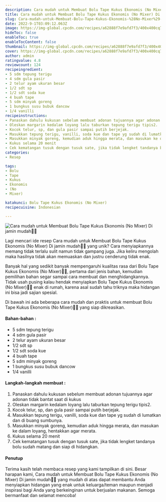 ```yaml
---
description: Cara mudah untuk Membuat Bolu Tape Kukus Ekonomis (No Mixer) Di jamin mudah"
title: Cara mudah untuk Membuat Bolu Tape Kukus Ekonomis (No Mixer) Di jamin mudah
slug: Cara-mudah-untuk-Membuat-Bolu-Tape-Kukus-Ekonomis-%28No-Mixer%29-Di-jamin-mudah
date: 2022-9-1T03:09:12.063Z
image: https://img-global.cpcdn.com/recipes/a62888f7e9afd7f3/400x400cq70/photo.jpg
hideToc: false
enableToc: true
enableTocContent: false
thumbnail: https://img-global.cpcdn.com/recipes/a62888f7e9afd7f3/400x400cq70/photo.jpg
cover: https://img-global.cpcdn.com/recipes/a62888f7e9afd7f3/400x400cq70/photo.jpg
author: admin
ratingvalue: 4.8
reviewcount: 124
recipeingredient:
- 5 sdm tepung terigu
- 4 sdm gula pasir
- 2 telur ayam ukuran besar
- 1/2 sdt sp
- 1/2 sdt soda kue
- 4 buah tape
- 5 sdm minyak goreng
- 1 bungkus susu bubuk dancow
- 1/4 vanilli
recipeinstructions:
- Panaskan dahulu kukusan sebelum membuat adonan tujuannya agar adonan tidak bantat saat di kukus
- Oleskan margarin kedalam loyang lalu taburkan tepung terigu tipis2.
- Kocok telur, sp, dan gula pasir sampai putih berjejak.
- Masukkan tepung terigu, vanilli, soda kue dan tape yg sudah di lumatkan dan di buang sumbunya.
- Masukkan minyak goreng, kemudian aduk hingga merata, dan masukan ke dalam loyang, hentakkan agar merata.
- Kukus selama 20 menit
- Cek kematangan tusuk dengan tusuk sate, jika tidak lengket tandanya bolu sudah matang dan siap di hidangkan.
categories:
- Resep

tags:
- Bolu
- Tape
- Kukus
- Ekonomis
- (No
- Mixer)

katakunci: Bolu Tape Kukus Ekonomis (No Mixer)
recipecuisine: Indonesian

---
```


![Cara mudah untuk Membuat Bolu Tape Kukus Ekonomis (No Mixer) Di jamin mudah👩‍🍳](https://img-global.cpcdn.com/recipes/a62888f7e9afd7f3/400x400cq70/photo.jpg)

Lagi mencari ide resep Cara mudah untuk Membuat Bolu Tape Kukus Ekonomis (No Mixer) Di jamin mudah👩‍🍳 yang unik? Cara menyiapkannya memang tidak terlalu sulit namun tidak gampang juga. Jika keliru mengolah maka hasilnya tidak akan memuaskan dan justru cenderung tidak enak.

Banyak hal yang sedikit banyak mempengaruhi kualitas rasa dari Bolu Tape Kukus Ekonomis (No Mixer)👩‍🍳, pertama dari jenis bahan, kemudian pemilihan bahan segar sampai cara membuat dan menghidangkannya. Tidak usah pusing kalau hendak menyiapkan Bolu Tape Kukus Ekonomis (No Mixer)👩‍🍳 enak di rumah, karena asal sudah tahu triknya maka hidangan ini bisa jadi sajian spesial.

Di bawah ini ada beberapa cara mudah dan praktis untuk membuat Bolu Tape Kukus Ekonomis (No Mixer)👩‍🍳 yang siap dikreasikan.

<!--inarticleads1-->

#### Bahan-bahan :

- 5 sdm tepung terigu
- 4 sdm gula pasir
- 2 telur ayam ukuran besar
- 1/2 sdt sp
- 1/2 sdt soda kue
- 4 buah tape
- 5 sdm minyak goreng
- 1 bungkus susu bubuk dancow
- 1/4 vanilli

<!--inarticleads2-->

#### Langkah-langkah membuat :

1. Panaskan dahulu kukusan sebelum membuat adonan tujuannya agar adonan tidak bantat saat di kukus
1. Oleskan margarin kedalam loyang lalu taburkan tepung terigu tipis2.
1. Kocok telur, sp, dan gula pasir sampai putih berjejak.
1. Masukkan tepung terigu, vanilli, soda kue dan tape yg sudah di lumatkan dan di buang sumbunya.
1. Masukkan minyak goreng, kemudian aduk hingga merata, dan masukan ke dalam loyang, hentakkan agar merata.
1. Kukus selama 20 menit
1. Cek kematangan tusuk dengan tusuk sate, jika tidak lengket tandanya bolu sudah matang dan siap di hidangkan.

#### Penutup

Terima kasih telah membaca resep yang kami tampilkan di sini. Besar harapan kami, Cara mudah untuk Membuat Bolu Tape Kukus Ekonomis (No Mixer) Di jamin mudah👩‍🍳 yang mudah di atas dapat membantu Anda menyiapkan hidangan yang enak untuk keluarga/teman maupun menjadi inspirasi bagi Anda yang berkeinginan untuk berjualan makanan. Semoga bermanfaat dan selamat mencoba!